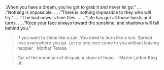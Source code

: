.When you have a dream, you've got to grab it and never let go." ...
."Nothing is impossible. ...
."There is nothing impossible to they who will try." ...
."The bad news is time flies. ...
. "Life has got all those twists and turns. ...
."Keep your face always toward the sunshine, and shadows will fall behind you."


> If you want to shine like a sun, You need to burn like a sun.
> Spread love everywhere you go. Let no one ever come to you without leaving happier. -Mother Teresa

> Out of the mountain of despair, a stone of hope. - Martin Luther King Jr.
